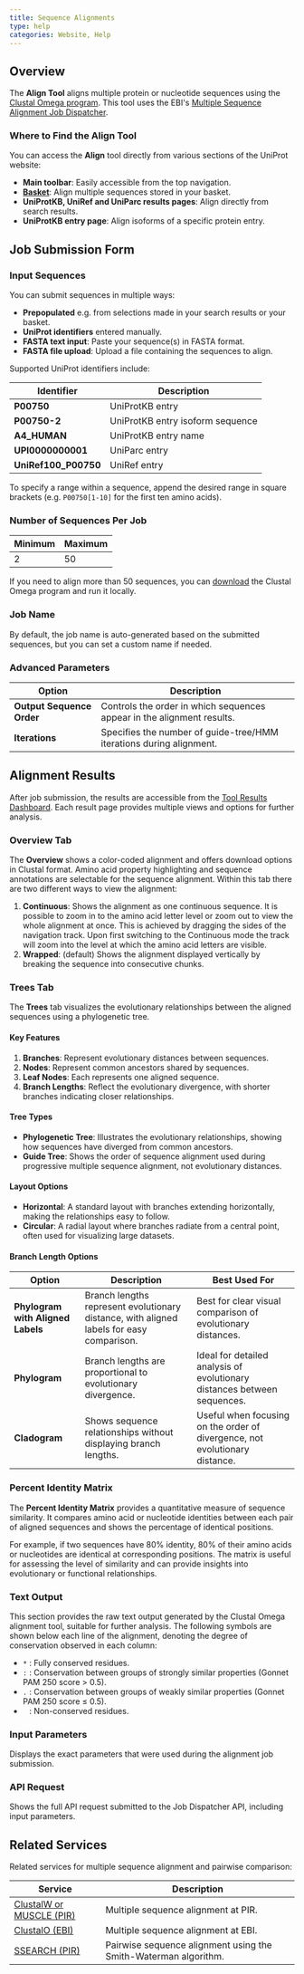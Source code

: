 ```yaml
---
title: Sequence Alignments
type: help
categories: Website, Help
---
```


## Overview

The **Align Tool** aligns multiple protein or nucleotide sequences using the [Clustal Omega program](http://www.clustal.org/omega/). This tool uses the EBI's [Multiple Sequence Alignment Job Dispatcher](https://www.ebi.ac.uk/jdispatcher/msa/clustalo).

### Where to Find the Align Tool

You can access the **Align** tool directly from various sections of the UniProt website:

- **Main toolbar**: Easily accessible from the top navigation.
- **[Basket](https://www.uniprot.org/help/basket)**: Align multiple sequences stored in your basket.
- **UniProtKB, UniRef and UniParc results pages**: Align directly from search results.
- **UniProtKB entry page**: Align isoforms of a specific protein entry.

## Job Submission Form

### Input Sequences

You can submit sequences in multiple ways:

- **Prepopulated** e.g. from selections made in your search results or your basket.
- **UniProt identifiers** entered manually.
- **FASTA text input**: Paste your sequence(s) in FASTA format.
- **FASTA file upload**: Upload a file containing the sequences to align.

Supported UniProt identifiers include:

| **Identifier**         | **Description**                       |
|------------------------|---------------------------------------|
| **P00750**             | UniProtKB entry                       |
| **P00750-2**           | UniProtKB entry isoform sequence      |
| **A4_HUMAN**           | UniProtKB entry name                  |
| **UPI0000000001**      | UniParc entry                         |
| **UniRef100_P00750**   | UniRef entry                          |

To specify a range within a sequence, append the desired range in square brackets (e.g. `P00750[1-10]` for the first ten amino acids).

### Number of Sequences Per Job

| **Minimum** | **Maximum** |
|-------------|-------------|
| 2           | 50          |

If you need to align more than 50 sequences, you can [download](http://www.clustal.org/omega/#Download) the Clustal Omega program and run it locally.

### Job Name

By default, the job name is auto-generated based on the submitted sequences, but you can set a custom name if needed.

### Advanced Parameters

| **Option**               | **Description**                                                         |
|--------------------------|-------------------------------------------------------------------------|
| **Output Sequence Order** | Controls the order in which sequences appear in the alignment results.  |
| **Iterations**            | Specifies the number of guide-tree/HMM iterations during alignment.     |

## Alignment Results

After job submission, the results are accessible from the [Tool Results Dashboard](https://www.uniprot.org/tool-dashboard). Each result page provides multiple views and options for further analysis.

### Overview Tab

The **Overview** shows a color-coded alignment and offers download options in Clustal format. Amino acid property highlighting and sequence annotations are selectable for the sequence alignment. Within this tab there are two different ways to view the alignment:

1. **Continuous**: Shows the alignment as one continuous sequence. It is possible to zoom in to the amino acid letter level or zoom out to view the whole alignment at once. This is achieved by dragging the sides of the navigation track. Upon first switching to the Continuous mode the track will zoom into the level at which the amino acid letters are visible.
2. **Wrapped**: (default) Shows the alignment displayed vertically by breaking the sequence into consecutive chunks.

### Trees Tab

The **Trees** tab visualizes the evolutionary relationships between the aligned sequences using a phylogenetic tree.

#### Key Features

1. **Branches**: Represent evolutionary distances between sequences.
2. **Nodes**: Represent common ancestors shared by sequences.
3. **Leaf Nodes**: Each represents one aligned sequence.
4. **Branch Lengths**: Reflect the evolutionary divergence, with shorter branches indicating closer relationships.

#### Tree Types

- **Phylogenetic Tree**: Illustrates the evolutionary relationships, showing how sequences have diverged from common ancestors.
- **Guide Tree**: Shows the order of sequence alignment used during progressive multiple sequence alignment, not evolutionary distances.

#### Layout Options

- **Horizontal**: A standard layout with branches extending horizontally, making the relationships easy to follow.
- **Circular**: A radial layout where branches radiate from a central point, often used for visualizing large datasets.

#### Branch Length Options

| **Option**                   | **Description**                                                                     | **Best Used For**                                                   |
|------------------------------|-------------------------------------------------------------------------------------|---------------------------------------------------------------------|
| **Phylogram with Aligned Labels** | Branch lengths represent evolutionary distance, with aligned labels for easy comparison. | Best for clear visual comparison of evolutionary distances.         |
| **Phylogram**                 | Branch lengths are proportional to evolutionary divergence.                        | Ideal for detailed analysis of evolutionary distances between sequences. |
| **Cladogram**                 | Shows sequence relationships without displaying branch lengths.                    | Useful when focusing on the order of divergence, not evolutionary distance. |

### Percent Identity Matrix

The **Percent Identity Matrix** provides a quantitative measure of sequence similarity. It compares amino acid or nucleotide identities between each pair of aligned sequences and shows the percentage of identical positions.

For example, if two sequences have 80% identity, 80% of their amino acids or nucleotides are identical at corresponding positions. The matrix is useful for assessing the level of similarity and can provide insights into evolutionary or functional relationships.

### Text Output

This section provides the raw text output generated by the Clustal Omega alignment tool, suitable for further analysis.
The following symbols are shown below each line of the alignment, denoting the degree of conservation observed in each column:

- `*` : Fully conserved residues.
- `:` : Conservation between groups of strongly similar properties (Gonnet PAM 250 score > 0.5).
- `.` : Conservation between groups of weakly similar properties (Gonnet PAM 250 score ≤ 0.5).
- ` ` : Non-conserved residues.

### Input Parameters

Displays the exact parameters that were used during the alignment job submission.

### API Request

Shows the full API request submitted to the Job Dispatcher API, including input parameters.

## Related Services

Related services for multiple sequence alignment and pairwise comparison:

| **Service**                                  | **Description**                                      |
|----------------------------------------------|------------------------------------------------------|
| [ClustalW or MUSCLE (PIR)](https://proteininformationresource.org/pirwww/search/multialn.shtml) | Multiple sequence alignment at PIR.                   |
| [ClustalO (EBI)](https://www.ebi.ac.uk/jdispatcher/msa/clustalo)            | Multiple sequence alignment at EBI.                   |
| [SSEARCH (PIR)](https://proteininformationresource.org/pirwww/search/pairwise.shtml) | Pairwise sequence alignment using the Smith-Waterman algorithm. |
